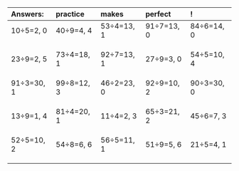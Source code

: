 | Answers: | practice | makes | perfect | ! |
| :--- | :--- | :--- | :--- | :--- |
| 10÷5=2, 0 | 40÷9=4, 4 | 53÷4=13, 1 | 91÷7=13, 0 | 84÷6=14, 0 | 
|   |   |   |   |   | 
|   |   |   |   |   | 
|   |   |   |   |   | 
| 23÷9=2, 5 | 73÷4=18, 1 | 92÷7=13, 1 | 27÷9=3, 0 | 54÷5=10, 4 | 
|   |   |   |   |   | 
|   |   |   |   |   | 
|   |   |   |   |   | 
| 91÷3=30, 1 | 99÷8=12, 3 | 46÷2=23, 0 | 92÷9=10, 2 | 90÷3=30, 0 | 
|   |   |   |   |   | 
|   |   |   |   |   | 
|   |   |   |   |   | 
| 13÷9=1, 4 | 81÷4=20, 1 | 11÷4=2, 3 | 65÷3=21, 2 | 45÷6=7, 3 | 
|   |   |   |   |   | 
|   |   |   |   |   | 
|   |   |   |   |   | 
| 52÷5=10, 2 | 54÷8=6, 6 | 56÷5=11, 1 | 51÷9=5, 6 | 21÷5=4, 1 | 
|   |   |   |   |   | 
|   |   |   |   |   | 
|   |   |   |   |   | 
